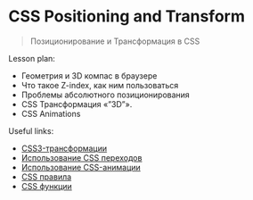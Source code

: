 ﻿# CSS Positioning and Transform
> Позиционирование и Трансформация в CSS

Lesson plan:
+ Геометрия и 3D компас в браузере
+ Что такое Z-index, как ним пользоваться
+ Проблемы абсолютного позиционирования
+ CSS Трансформация «”3D”».
+ CSS Animations


Useful links:
+ [CSS3-трансформации](https://html5book.ru/css3-transform/)
+ [Использование CSS переходов](https://developer.mozilla.org/ru/docs/Web/CSS/CSS_Transitions/Using_CSS_transitions)
+ [Использование CSS-анимации](https://developer.mozilla.org/ru/docs/Web/CSS/CSS_Animations/Using_CSS_animations)
+ [CSS правила](https://basicweb.ru/css/css_rules.php)
+ [CSS функции](https://basicweb.ru/css/css_functions.php)

